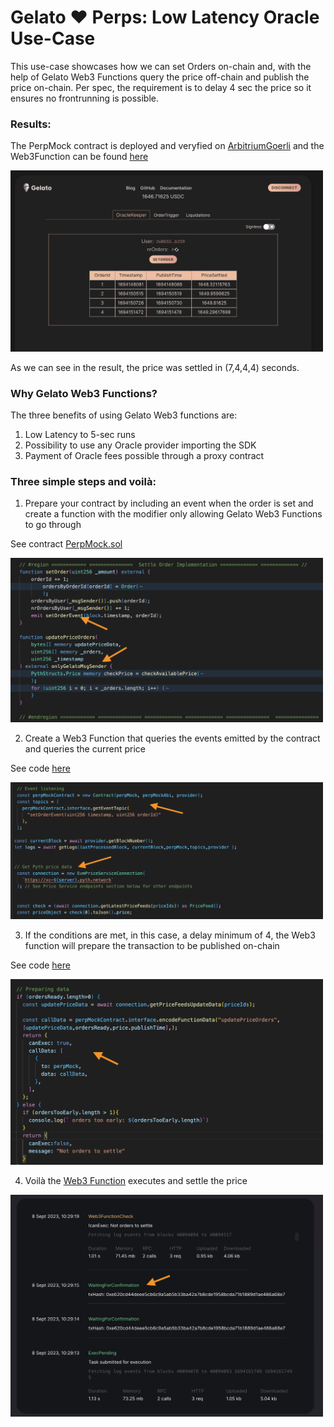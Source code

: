 # Gelato ❤️ Perps: Low Latency Oracle Use-Case

This use-case showcases how we can set Orders on-chain and, with the help of Gelato Web3 Functions query the price off-chain and publish the price on-chain.
Per spec, the requirement is to delay 4 sec the price so it ensures no frontrunning is possible.


### Results:

The PerpMock contract is deployed and veryfied on [ArbitriumGoerli](https://goerli.arbiscan.io/address/0x0542F269C737bDe9e2d1883FaF0eC2F3D51e5B95) and the Web3Function can be found [here](https://beta.app.gelato.network/task/0xadfdf247ae7e56f120fed8a105722ca6042668bb3d0fd7ef988a7bc9f5d59e1c?chainId=421613)

<img src="../docs/images/low-latency.png" width="500">

As we can see in the result, the price was settled in (7,4,4,4) seconds.

### Why Gelato Web3 Functions?

The three benefits of using Gelato Web3 functions are: 

1) Low Latency to 5-sec runs
2) Possibility to use any Oracle provider importing the SDK
3) Payment of Oracle fees possible through a proxy contract


### Three simple steps and voilà:

1) Prepare your contract by including an event when the order is set and create a function with the modifier only allowing Gelato Web3 Functions to go through

 See contract [PerpMock.sol](../contracts/PerpMock.sol#L93)

 <img src="../docs/images/oracle-1.png" width="500">


2) Create a Web3 Function that queries the events emitted by the contract and queries the current price

 See code [here](../web3-functions/oracle-keeper/index.ts#L39)

 <img src="../docs/images/oracle-2.png" width="500">


3) If the conditions are met, in this case, a delay minimum of 4, the Web3 function will prepare the transaction to be published on-chain

 See code [here](../web3-functions/oracle-keeper/index.ts#L99)

 <img src="../docs/images/oracle-3.png" width="500">

4) Voilà the [Web3 Function](https://beta.app.gelato.network/task/0xadfdf247ae7e56f120fed8a105722ca6042668bb3d0fd7ef988a7bc9f5d59e1c?chainId=421613) executes and settle the price

 <img src="../docs/images/oracle-4.png" width="500">



